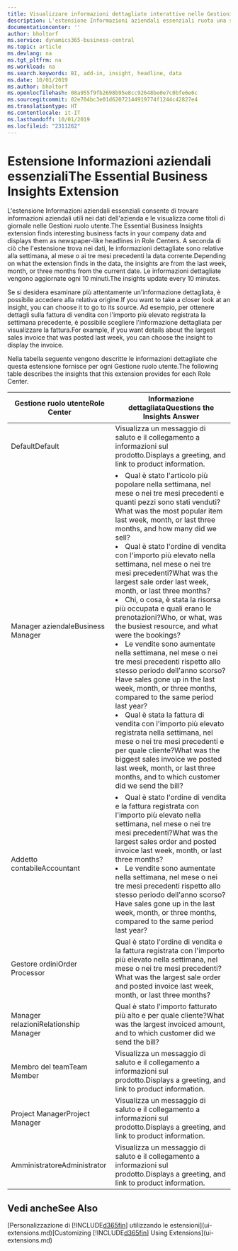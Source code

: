 ```yaml
---
title: Visualizzare informazioni dettagliate interattive nelle Gestioni ruolo utente | Documenti di Microsoft
description: L'estensione Informazioni aziendali essenziali ruota una serie di informazioni dettagliate aziendali nelle Gestioni ruolo utente.
documentationcenter: ''
author: bholtorf
ms.service: dynamics365-business-central
ms.topic: article
ms.devlang: na
ms.tgt_pltfrm: na
ms.workload: na
ms.search.keywords: BI, add-in, insight, headline, data
ms.date: 10/01/2019
ms.author: bholtorf
ms.openlocfilehash: 08a955f9fb2698b95e8cc92648be0e7c0bfe6e6c
ms.sourcegitcommit: 02e704bc3e01d62072144919774f1244c42827e4
ms.translationtype: HT
ms.contentlocale: it-IT
ms.lasthandoff: 10/01/2019
ms.locfileid: "2311262"
---
```

# <a name="the-essential-business-insights-extension"></a><span data-ttu-id="9054d-103">Estensione Informazioni aziendali essenziali</span><span class="sxs-lookup"><span data-stu-id="9054d-103">The Essential Business Insights Extension</span></span>
<span data-ttu-id="9054d-104">L'estensione Informazioni aziendali essenziali consente di trovare informazioni aziendali utili nei dati dell'azienda e le visualizza come titoli di giornale nelle Gestioni ruolo utente.</span><span class="sxs-lookup"><span data-stu-id="9054d-104">The Essential Business Insights extension finds interesting business facts in your company data and displays them as newspaper-like headlines in Role Centers.</span></span> <span data-ttu-id="9054d-105">A seconda di ciò che l'estensione trova nei dati, le informazioni dettagliate sono relative alla settimana, al mese o ai tre mesi precedenti la data corrente.</span><span class="sxs-lookup"><span data-stu-id="9054d-105">Depending on what the extension finds in the data, the insights are from the last week, month, or three months from the current date.</span></span> <span data-ttu-id="9054d-106">Le informazioni dettagliate vengono aggiornate ogni 10 minuti.</span><span class="sxs-lookup"><span data-stu-id="9054d-106">The insights update every 10 minutes.</span></span>  

<span data-ttu-id="9054d-107">Se si desidera esaminare più attentamente un'informazione dettagliata, è possibile accedere alla relativa origine.</span><span class="sxs-lookup"><span data-stu-id="9054d-107">If you want to take a closer look at an insight, you can choose it to go to its source.</span></span> <span data-ttu-id="9054d-108">Ad esempio, per ottenere dettagli sulla fattura di vendita con l'importo più elevato registrata la settimana precedente, è possibile scegliere l'informazione dettagliata per visualizzare la fattura.</span><span class="sxs-lookup"><span data-stu-id="9054d-108">For example, if you want details about the largest sales invoice that was posted last week, you can choose the insight to display the invoice.</span></span>

<span data-ttu-id="9054d-109">Nella tabella seguente vengono descritte le informazioni dettagliate che questa estensione fornisce per ogni Gestione ruolo utente.</span><span class="sxs-lookup"><span data-stu-id="9054d-109">The following table describes the insights that this extension provides for each Role Center.</span></span>

|<span data-ttu-id="9054d-110">Gestione ruolo utente</span><span class="sxs-lookup"><span data-stu-id="9054d-110">Role Center</span></span>|<span data-ttu-id="9054d-111">Informazione dettagliata</span><span class="sxs-lookup"><span data-stu-id="9054d-111">Questions the Insights Answer</span></span>|
|----|-----|
|<span data-ttu-id="9054d-112">Default</span><span class="sxs-lookup"><span data-stu-id="9054d-112">Default</span></span>|<span data-ttu-id="9054d-113">Visualizza un messaggio di saluto e il collegamento a informazioni sul prodotto.</span><span class="sxs-lookup"><span data-stu-id="9054d-113">Displays a greeting, and link to product information.</span></span>|
|<span data-ttu-id="9054d-114">Manager aziendale</span><span class="sxs-lookup"><span data-stu-id="9054d-114">Business Manager</span></span>|<li> <span data-ttu-id="9054d-115">Qual è stato l'articolo più popolare nella settimana, nel mese o nei tre mesi precedenti e quanti pezzi sono stati venduti?</span><span class="sxs-lookup"><span data-stu-id="9054d-115">What was the most popular item last week, month, or last three months, and how many did we sell?</span></span><br><li> <span data-ttu-id="9054d-116">Qual è stato l'ordine di vendita con l'importo più elevato nella settimana, nel mese o nei tre mesi precedenti?</span><span class="sxs-lookup"><span data-stu-id="9054d-116">What was the largest sale order last week, month, or last three months?</span></span><br><li> <span data-ttu-id="9054d-117">Chi, o cosa, è stata la risorsa più occupata e quali erano le prenotazioni?</span><span class="sxs-lookup"><span data-stu-id="9054d-117">Who, or what, was the busiest resource, and what were the bookings?</span></span><br><li> <span data-ttu-id="9054d-118">Le vendite sono aumentate nella settimana, nel mese o nei tre mesi precedenti rispetto allo stesso periodo dell'anno scorso?</span><span class="sxs-lookup"><span data-stu-id="9054d-118">Have sales gone up in the last week, month, or three months, compared to the same period last year?</span></span><br><li> <span data-ttu-id="9054d-119">Qual è stata la fattura di vendita con l'importo più elevato registrata nella settimana, nel mese o nei tre mesi precedenti e per quale cliente?</span><span class="sxs-lookup"><span data-stu-id="9054d-119">What was the biggest sales invoice we posted last week, month, or last three months, and to which customer did we send the bill?</span></span></li> |
|<span data-ttu-id="9054d-120">Addetto contabile</span><span class="sxs-lookup"><span data-stu-id="9054d-120">Accountant</span></span>|<li> <span data-ttu-id="9054d-121">Qual è stato l'ordine di vendita e la fattura registrata con l'importo più elevato nella settimana, nel mese o nei tre mesi precedenti?</span><span class="sxs-lookup"><span data-stu-id="9054d-121">What was the largest sales order and posted invoice last week, month, or last three months?</span></span><br><li> <span data-ttu-id="9054d-122">Le vendite sono aumentate nella settimana, nel mese o nei tre mesi precedenti rispetto allo stesso periodo dell'anno scorso?</span><span class="sxs-lookup"><span data-stu-id="9054d-122">Have sales gone up in the last week, month, or three months, compared to the same period last year?</span></span> |
|<span data-ttu-id="9054d-123">Gestore ordini</span><span class="sxs-lookup"><span data-stu-id="9054d-123">Order Processor</span></span>| <span data-ttu-id="9054d-124">Qual è stato l'ordine di vendita e la fattura registrata con l'importo più elevato nella settimana, nel mese o nei tre mesi precedenti?</span><span class="sxs-lookup"><span data-stu-id="9054d-124">What was the largest sale order and posted invoice last week, month, or last three months?</span></span>|
|<span data-ttu-id="9054d-125">Manager relazioni</span><span class="sxs-lookup"><span data-stu-id="9054d-125">Relationship Manager</span></span>| <span data-ttu-id="9054d-126">Qual è stato l'importo fatturato più alto e per quale cliente?</span><span class="sxs-lookup"><span data-stu-id="9054d-126">What was the largest invoiced amount, and to which customer did we send the bill?</span></span>|
|<span data-ttu-id="9054d-127">Membro del team</span><span class="sxs-lookup"><span data-stu-id="9054d-127">Team Member</span></span>| <span data-ttu-id="9054d-128">Visualizza un messaggio di saluto e il collegamento a informazioni sul prodotto.</span><span class="sxs-lookup"><span data-stu-id="9054d-128">Displays a greeting, and link to product information.</span></span>|
|<span data-ttu-id="9054d-129">Project Manager</span><span class="sxs-lookup"><span data-stu-id="9054d-129">Project Manager</span></span>| <span data-ttu-id="9054d-130">Visualizza un messaggio di saluto e il collegamento a informazioni sul prodotto.</span><span class="sxs-lookup"><span data-stu-id="9054d-130">Displays a greeting, and link to product information.</span></span>|
|<span data-ttu-id="9054d-131">Amministratore</span><span class="sxs-lookup"><span data-stu-id="9054d-131">Administrator</span></span>| <span data-ttu-id="9054d-132">Visualizza un messaggio di saluto e il collegamento a informazioni sul prodotto.</span><span class="sxs-lookup"><span data-stu-id="9054d-132">Displays a greeting, and link to product information.</span></span>|

## <a name="see-also"></a><span data-ttu-id="9054d-133">Vedi anche</span><span class="sxs-lookup"><span data-stu-id="9054d-133">See Also</span></span>
<span data-ttu-id="9054d-134">[Personalizzazione di [!INCLUDE[d365fin](includes/d365fin_md.md)] utilizzando le estensioni](ui-extensions.md)</span><span class="sxs-lookup"><span data-stu-id="9054d-134">[Customizing [!INCLUDE[d365fin](includes/d365fin_md.md)] Using Extensions](ui-extensions.md)</span></span>
